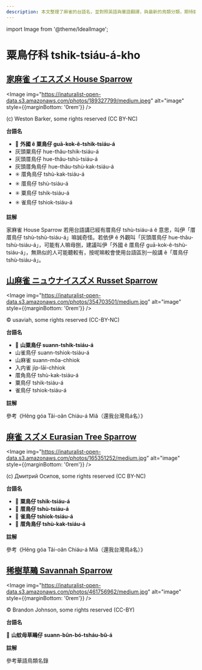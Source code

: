 ```yaml
---
description: 本文整理了麻雀的台語名，並對照英語與華語翻譯，與最新的鳥類分類，期待能夠供未來的台語鳥類圖鑑當作參考
---
```


import Image from '@theme/IdealImage';

# 粟鳥仔科 tshik-tsiáu-á-kho

## [家麻雀 イエスズメ House Sparrow](https://ebird.org/species/houspa)

<Image img="https://inaturalist-open-data.s3.amazonaws.com/photos/189327799/medium.jpeg" alt="image" style={{marginBottom: '0rem'}} />

<div className="image-caption">
(c) Weston Barker, some rights reserved (CC BY-NC)
</div>

**台語名**

- 🎯 **外國 ê 粟鳥仔 guā-kok-ê-tshik-tsiáu-á**
- 灰頭粟鳥仔 hue-thâu-tshik-tsiáu-á
- 灰頭厝鳥仔 hue-thâu-tshù-tsiáu-á
- 灰頭厝角鳥仔 hue-thâu-tshù-kak-tsiáu-á
- ✳️ 厝角鳥仔 tshù-kak-tsiáu-á
- ✳️ 厝鳥仔 tshù-tsiáu-á
- ✳️ 粟鳥仔 tshik-tsiáu-á
- ✳️ 雀鳥仔 tshiok-tsiáu-á

**註解**

家麻雀 House Sparrow 若用台語講已經有厝鳥仔 tshù-tsiáu-á ê 意思，叫伊「厝厝鳥仔 tshù-tshù-tsiáu-á」嘛誠奇怪。若依伊 ê 外觀叫「灰頭厝鳥仔 hue-thâu-tshù-tsiáu-á」，可能有人嘛毋捌，建議叫伊「外國 ê 厝鳥仔 guā-kok-ê-tshù-tsiáu-á」，無熟似的人可能聽較有，按呢嘛較會使用台語區別一般講 ê「厝鳥仔 tshù-tsiáu-á」。

## [山麻雀 ニュウナイスズメ Russet Sparrow](https://ebird.org/species/russpa2)

<Image img="https://inaturalist-open-data.s3.amazonaws.com/photos/354703501/medium.jpg" alt="image" style={{marginBottom: '0rem'}} />

<div className="image-caption">
© usaviah, some rights reserved (CC-BY-NC)
</div>

**台語名**

- 🎯 **山粟鳥仔 suann-tshik-tsiáu-á**
- 山雀鳥仔 suann-tshiok-tsiáu-á
- 山麻雀 suann-môa-chhiok
- 入内雀 ji̍p-lāi-chhiok
- 厝角鳥仔 tshù-kak-tsiáu-á
- 粟鳥仔 tshik-tsiáu-á
- 雀鳥仔 tshiok-tsiáu-á

**註解**

參考《Hêng góa Tâi-oân Chiáu-á Miâ（還我台灣鳥á名）》

## [麻雀 スズメ Eurasian Tree Sparrow](https://ebird.org/species/eutspa)

<Image img="https://inaturalist-open-data.s3.amazonaws.com/photos/165351252/medium.jpg" alt="image" style={{marginBottom: '0rem'}} />

<div className="image-caption">
(c) Дмитрий Осипов, some rights reserved (CC BY-NC)
</div>

**台語名**

- 🎯 **粟鳥仔 tshik-tsiáu-á**
- 🎯 **厝鳥仔 tshù-tsiáu-á**
- 🎯 **雀鳥仔 tshiok-tsiáu-á**
- 🎯 **厝角鳥仔 tshù-kak-tsiáu-á**

**註解**

參考《Hêng góa Tâi-oân Chiáu-á Miâ（還我台灣鳥á名）》

## [稀樹草鵐 Savannah Sparrow](https://ebird.org/species/savspa)

<Image img="https://inaturalist-open-data.s3.amazonaws.com/photos/461756962/medium.jpg" alt="image" style={{marginBottom: '0rem'}} />

<div className="image-caption">
© Brandon Johnson, some rights reserved (CC-BY)
</div>

**台語名**

🎯 **山蚊母草鵐仔 suann-bûn-bó-tsháu-bû-á**

**註解**

參考華語鳥類名錄
